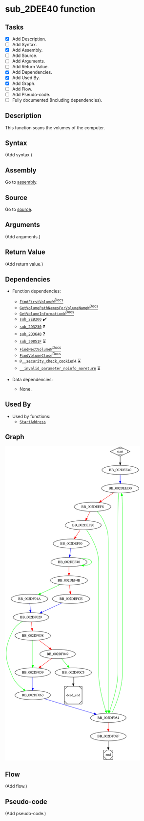 # sub_2DEE40 function

## Tasks

- [X] Add Description.
- [ ] Add Syntax.
- [X] Add Assembly.
- [ ] Add Source.
- [ ] Add Arguments.
- [ ] Add Return Value.
- [X] Add Dependencies.
- [X] Add Used By.
- [X] Add Graph.
- [ ] Add Flow.
- [ ] Add Pseudo-code.
- [ ] Fully documented (Including dependencies).

## Description

This function scans the volumes of the computer.

## Syntax

(Add syntax.)

## Assembly

Go to [assembly](../asm/sub_2DEE40.asm).

## Source

Go to [source](../cc/sub_2DEE40.cc).

## Arguments

(Add arguments.)

## Return Value

(Add return value.)

## Dependencies

* Function dependencies:
  * [`FindFirstVolumeW`<sup>Docs</sup>](https://docs.microsoft.com/en-us/windows/win32/api/fileapi/nf-fileapi-findfirstvolumew)
  * [`GetVolumePathNamesForVolumeNameW`<sup>Docs</sup>](https://docs.microsoft.com/en-us/windows/win32/api/fileapi/nf-fileapi-getvolumepathnamesforvolumenamew)
  * [`GetVolumeInformationW`<sup>Docs</sup>](https://docs.microsoft.com/en-us/windows/win32/api/fileapi/nf-fileapi-getvolumeinformationw)
  * [`sub_2EB200`](sub_2EB200.md) ✔️
  * [`sub_2D3230`](sub_2D3230.md) ❓
  * [`sub_2D3640`](sub_2D3640.md) ❓
  * [`sub_30851F`](sub_30851F.md) ⌛
  * [`FindNextVolumeW`<sup>Docs</sup>](https://docs.microsoft.com/en-us/windows/win32/api/fileapi/nf-fileapi-findnextvolumew)
  * [`FindVolumeClose`<sup>Docs</sup>](https://docs.microsoft.com/en-us/windows/win32/api/fileapi/nf-fileapi-findvolumeclose)
  * [`@__security_check_cookie@4`](@__security_check_cookie@4.md) ⌛
  * [`__invalid_parameter_noinfo_noreturn`](__invalid_parameter_noinfo_noreturn.md) ⌛

* Data dependencies:
  * None.

## Used By

* Used by functions:
  * [`StartAddress`](StartAddress.md)

## Graph

![sub_2DEE40 Graph](../svg/sub_2DEE40.svg "sub_2DEE40 Graph")

## Flow

(Add flow.)

## Pseudo-code

(Add pseudo-code.)


